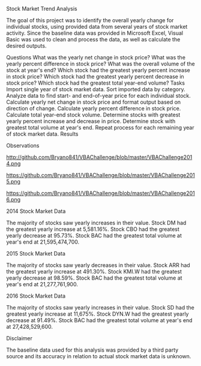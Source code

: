 Stock Market Trend Analysis

The goal of this project was to identify the overall yearly change for individual stocks, 
using provided data from several years of stock market activity. Since the baseline data was provided in Microsoft Excel, 
Visual Basic was used to clean and process the data, as well as calculate the desired outputs.

Questions
What was the yearly net change in stock price?
What was the yearly percent difference in stock price?
What was the overall volume of the stock at year's end?
Which stock had the greatest yearly percent increase in stock price?
Which stock had the greatest yearly percent decrease in stock price?
Which stock had the greatest total year-end volume?
Tasks
Import single year of stock market data.
Sort imported data by category.
Analyze data to find start- and end-of-year price for each individual stock.
Calculate yearly net change in stock price and format output based on direction of change.
Calculate yearly percent difference in stock price.
Calculate total year-end stock volume.
Determine stocks with greatest yearly percent increase and decrease in price.
Determine stock with greatest total volume at year's end.
Repeat process for each remaining year of stock market data.
Results

Observations

http://github.com/Bryano841/VBAChallenge/blob/master/VBAChallenge2014.png

https://github.com/Bryano841/VBAChallenge/blob/master/VBAChallenge2015.png

https://github.com/Bryano841/VBAChallenge/blob/master/VBAChallenge2016.png

2014 Stock Market Data

The majority of stocks saw yearly increases in their value.
Stock DM had the greatest yearly increase at 5,581.16%.
Stock CBO had the greatest yearly decrease at 95.73%.
Stock BAC had the greatest total volume at year's end at 21,595,474,700.

2015 Stock Market Data

The majority of stocks saw yearly decreases in their value.
Stock ARR had the greatest yearly increase at 491.30%.
Stock KMI.W had the greatest yearly decrease at 98.59%.
Stock BAC had the greatest total volume at year's end at 21,277,761,900.

2016 Stock Market Data

The majority of stocks saw yearly increases in their value.
Stock SD had the greatest yearly increase at 11,675%.
Stock DYN.W had the greatest yearly decrease at 91.49%.
Stock BAC had the greatest total volume at year's end at 27,428,529,600.

Disclaimer

The baseline data used for this analysis was provided by a third party source and its accuracy in relation to actual stock market data is unknown.
